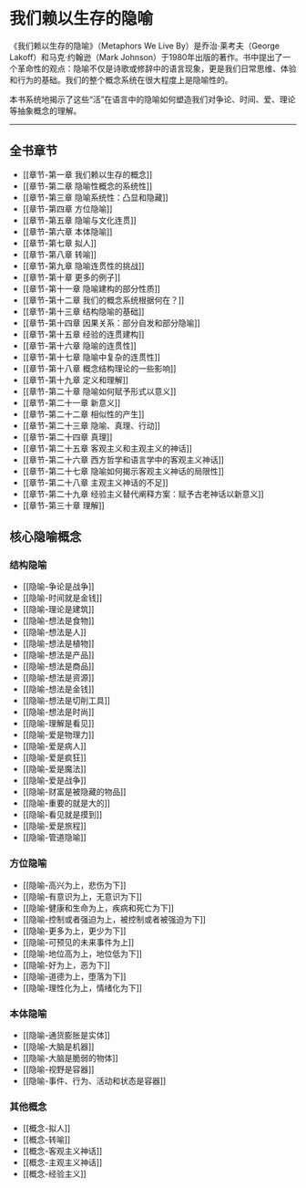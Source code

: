 # 我们赖以生存的隐喻

《我们赖以生存的隐喻》（Metaphors We Live By）是乔治·莱考夫（George Lakoff）和马克·约翰逊（Mark Johnson）于1980年出版的著作。书中提出了一个革命性的观点：隐喻不仅是诗歌或修辞中的语言现象，更是我们日常思维、体验和行为的基础。我们的整个概念系统在很大程度上是隐喻性的。

本书系统地揭示了这些“活”在语言中的隐喻如何塑造我们对争论、时间、爱、理论等抽象概念的理解。

---

## 全书章节

- [[章节-第一章 我们赖以生存的概念]]
- [[章节-第二章 隐喻性概念的系统性]]
- [[章节-第三章 隐喻系统性：凸显和隐藏]]
- [[章节-第四章 方位隐喻]]
- [[章节-第五章 隐喻与文化连贯]]
- [[章节-第六章 本体隐喻]]
- [[章节-第七章 拟人]]
- [[章节-第八章 转喻]]
- [[章节-第九章 隐喻连贯性的挑战]]
- [[章节-第十章 更多的例子]]
- [[章节-第十一章 隐喻建构的部分性质]]
- [[章节-第十二章 我们的概念系统根据何在？]]
- [[章节-第十三章 结构隐喻的基础]]
- [[章节-第十四章 因果关系：部分自发和部分隐喻]]
- [[章节-第十五章 经验的连贯建构]]
- [[章节-第十六章 隐喻的连贯性]]
- [[章节-第十七章 隐喻中复杂的连贯性]]
- [[章节-第十八章 概念结构理论的一些影响]]
- [[章节-第十九章 定义和理解]]
- [[章节-第二十章 隐喻如何赋予形式以意义]]
- [[章节-第二十一章 新意义]]
- [[章节-第二十二章 相似性的产生]]
- [[章节-第二十三章 隐喻、真理、行动]]
- [[章节-第二十四章 真理]]
- [[章节-第二十五章 客观主义和主观主义的神话]]
- [[章节-第二十六章 西方哲学和语言学中的客观主义神话]]
- [[章节-第二十七章 隐喻如何揭示客观主义神话的局限性]]
- [[章节-第二十八章 主观主义神话的不足]]
- [[章节-第二十九章 经验主义替代阐释方案：赋予古老神话以新意义]]
- [[章节-第三十章 理解]]

## 核心隐喻概念

### 结构隐喻
- [[隐喻-争论是战争]]
- [[隐喻-时间就是金钱]]
- [[隐喻-理论是建筑]]
- [[隐喻-想法是食物]]
- [[隐喻-想法是人]]
- [[隐喻-想法是植物]]
- [[隐喻-想法是产品]]
- [[隐喻-想法是商品]]
- [[隐喻-想法是资源]]
- [[隐喻-想法是金钱]]
- [[隐喻-想法是切削工具]]
- [[隐喻-想法是时尚]]
- [[隐喻-理解是看见]]
- [[隐喻-爱是物理力]]
- [[隐喻-爱是病人]]
- [[隐喻-爱是疯狂]]
- [[隐喻-爱是魔法]]
- [[隐喻-爱是战争]]
- [[隐喻-财富是被隐藏的物品]]
- [[隐喻-重要的就是大的]]
- [[隐喻-看见就是摸到]]
- [[隐喻-爱是旅程]]
- [[隐喻-管道隐喻]]

### 方位隐喻
- [[隐喻-高兴为上，悲伤为下]]
- [[隐喻-有意识为上，无意识为下]]
- [[隐喻-健康和生命为上，疾病和死亡为下]]
- [[隐喻-控制或者强迫为上，被控制或者被强迫为下]]
- [[隐喻-更多为上，更少为下]]
- [[隐喻-可预见的未来事件为上]]
- [[隐喻-地位高为上，地位低为下]]
- [[隐喻-好为上，恶为下]]
- [[隐喻-道德为上，堕落为下]]
- [[隐喻-理性化为上，情绪化为下]]

### 本体隐喻
- [[隐喻-通货膨胀是实体]]
- [[隐喻-大脑是机器]]
- [[隐喻-大脑是脆弱的物体]]
- [[隐喻-视野是容器]]
- [[隐喻-事件、行为、活动和状态是容器]]

### 其他概念
- [[概念-拟人]]
- [[概念-转喻]]
- [[概念-客观主义神话]]
- [[概念-主观主义神话]]
- [[概念-经验主义]]
